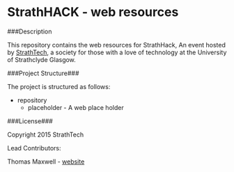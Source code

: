 StrathHACK - web resources
=========

###Description

This repository contains the web resources for StrathHack, An event hosted by [StrathTech](https://strathtech.co.uk), a society for those with a love of technology at the University of Strathclyde Glasgow.


###Project Structure###

The project is structured as follows:

- repository
	- placeholder - A web place holder


###License###

Copyright 2015 StrathTech


Lead Contributors:

Thomas Maxwell - [website](http://tom-maxwell.com)